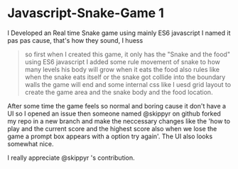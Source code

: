 # Javascript-Snake-Game 1

I Developed an Real time Snake game using mainly ES6 javascript
I named it pas pas cause, that's how they sound, I huess

> so first when I created this game, it only has the "Snake and the food"
> using ES6 javascript I added some rule movement of snake to how many
> levels his body will grow when it eats the food also rules like when
> the snake eats itself or the snake got collide into the boundary walls
> the game will end and some internal css like I uesd grid layout to create
> the game area and the snake body and the food location.

After some time the game feels so normal and boring cause it don't have a
UI so I opened an issue then someone named @skippyr on github forked my
repo in a new branch and make the neccessary changes like the 'how to play
and the current score and the highest score also when we lose the game a
prompt box appears with a option try again'. The UI also looks somewhat
nice.

I really appreciate @skippyr 's contribution.
